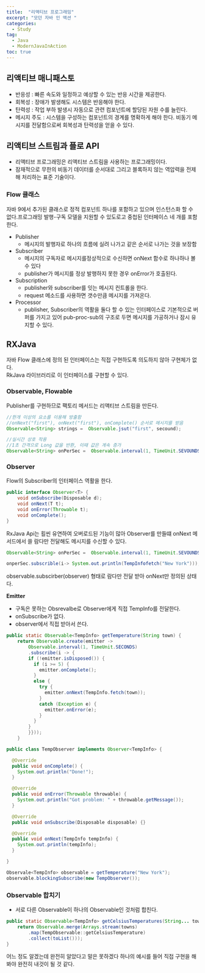 ```yaml
---
title:  "리액티브 프로그래밍"
excerpt: "모던 자바 인 액션 "
categories:
  - Study
tag:
  - Java
  - ModernJavaInAction
toc: true
---
```



## 리액티브 매니패스토
- 반응성 : 빠른 속도와 일정하고 예상할 수 있는 반응 시간을 제공한다.
- 회복성 : 장애가 발생해도 시스템은 반응해야 한다.
- 탄력성 : 작업 부하 발생시 자동으로 관련 컴포넌트에 할당된 자원 수를 늘린다.
- 메시지 주도 : 시스템을 구성하는 컴포넌트의 경계를 명확하게 해야 한다. 비동기 메시지를 전달함으로써 회복성과 탄력성을 얻을 수 있다.


## 리액티브 스트림과 플로 API
- 리액티브 프로그래밍은 리액티브 스트림을 사용하는 프로그래밍이다.
- 잠재적으로 무한의 비동기 데이터를 순서대로 그리고 블록하지 않는 역압력을 전제해 처리하는 표준 기술이다.

### Flow 클래스
자바 9에서 추가된 클래스로 정적 컴포넌트 하나를 포함하고 있으며 인스턴스화 할 수 없다.프로그래밍 발행-구독 모델을 지원할 수 있도로고 중첩된 인터페이스 네 개를 포함한다.  


- Publisher
  * 메시지의 발행자로 하나의 흐름에 실려 나가고 같은 순서로 나가는 것을 보장함
- Subscriber
  * 메시지의 구독자로 메시지를정상적으로 수신하면 onNext 함수로 하나하나 볼수 있다
  * publisher가 메시지를 정상 발행하지 못한 경우 onError가 호출된다.
- Subscription
  * publisher와 subscriber를 잇는 메시지 컨트롤을 한다. 
  * request 메소드를 사용하면 갯수만큼 메시지를 가져온다.
- Processor
  * publisher, Subscriber의 역활을 둘다 할 수 있는 인터페이스로 기본적으로 버퍼를 가지고 있어 pub-proc-sub의 구조로 두면 메시지를 가공하거나 잠시 유지할 수 있다.

## RXJava
자바 Flow 클래스에 정의 된 인터페이스는 직접 구현하도록 의도하지 않아 구현체가 없다.  
RkJava 라이브러리로 이 인터페이스를 구현할 수 있다.

### Observable, Flowable
 Publisher를 구현하므로 팩토리 메서드는 리액티브 스트림을 만든다.


``` java
//한개 이상의 요소를 이용해 방출함
//onNext("first"), onNext("first"), onComplete() 순서로 메시지를 받음
Observable<String> strings =  Observable.jsut("first", secound); 

//실시간 상호 작용
//1초 간격으로 Long 값을 반환, 이때 값은 계속 증가
Observable<String> onPerSec =  Observable.interval(1, TimeUnit.SEVOUNDS); 
```


### Observer
Flow의 Subscriber의 인터페이스 역활을 한다.

``` java
public interface Observer<T> {
	void onSubscribe(Disposable d);
	void onNext(T t);
	void onError(Throwable t);
	void onComplete();
}
```

RxJava Api는 횔씬 유연하여 오버로드된 기능이 많아 Observer를 만들떄 onNext 메서드에서 쓸 람다만 전달해도 메시지를 수신할 수 있다.

``` java
Observable<String> onPerSec =  Observable.interval(1, TimeUnit.SEVOUNDS); 

onperSec.subscrible(i-> System.out.println(TempInfofetch("New York")));

```
observable.subscirber(observer) 형태로 람다만 전달 받아 onNext만 정의된 상태다.


**Emitter**  
- 구독은 못하는 Obsrevalbe로 Observer에게 직접 TempInfo를 전달한다.
- onSubscribe가 없다.
- observer에서 직접 받아서 쓴다.

```java
public static Observable<TempInfo> getTemperature(String town) {
    return Observable.create(emitter -> 
    	Observable.interval(1, TimeUnit.SECONDS)
    	.subscribe(i -> {
      	if (!emitter.isDisposed()) {
      	  if (i >= 5) {
      	    emitter.onComplete();
      	  }
      	  else {
      	    try {
      	      emitter.onNext(TempInfo.fetch(town));
      	    }
      	    catch (Exception e) {
      	      emitter.onError(e);
      	    }
      	  }
      	}
    	}}));
  	}
```


```java
public class TempObserver implements Observer<TempInfo> {

  @Override
  public void onComplete() {
    System.out.println("Done!");
  }

  @Override
  public void onError(Throwable throwable) {
    System.out.println("Got problem: " + throwable.getMessage());
  }

  @Override
  public void onSubscribe(Disposable disposable) {}

  @Override
  public void onNext(TempInfo tempInfo) {
    System.out.println(tempInfo);
  }

}
```

``` java
Observale<TempInfo> observable = getTemperature("New York");
observable.blockingSubscribe(new TempObserver());
```

### Observable 합치기
- 서로 다른 Observable이 하나의 Observable인 것처럼 합친다.

``` java
public static Observable<TempInfo> getCelsiusTemperatures(String... towns) {
    return Observable.merge(Arrays.stream(towns)
        .map(TempObservable::getCelsiusTemperature)
        .collect(toList()));
}
```


어느 정도 알겠는데 완전히 알았다고 말은 못하겠다 하나의 예시를 들어 직접 구현을 해봐야 완전히 내것이 될 것 같다.


